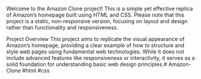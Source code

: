 Welcome to the Amazon Clone project! This is a simple yet effective replica of Amazon’s homepage built using HTML and CSS. Please note that this project is a static, non-responsive version, focusing on layout and design rather than functionality and responsiveness.

Project Overview
This project aims to replicate the visual appearance of Amazon’s homepage, providing a clear example of how to structure and style web pages using fundamental web technologies. While it does not include advanced features like responsiveness or interactivity, it serves as a solid foundation for understanding basic web design principles.# Amazon-Clone #html #css 
